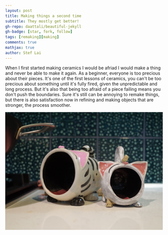 ```yaml
---
layout: post
title: Making things a second time
subtitle: They mostly get better! 
gh-repo: daattali/beautiful-jekyll
gh-badge: [star, fork, follow]
tags: [remaking][making]
comments: true
mathjax: true
author: Stef Lai
---
```


When I first started making ceramics I would be afriad I would make a thing and never be able to make it again. As a beginner, everyone is too precious about their pieces. It's one of the first lessons of ceramics, you can't be too precious about something until it's fully fired, given the unpredictable and long process. But it's also that being too afraid of a piece failing means you don't push the boundaries. Sure it's still can be annoying to remake things, but there is also satisfaction now in refining and making objects that are stronger, the process smoother. 

![two ceramic cat shaped salt cellars](/assets/img/GR044692.JPG)
